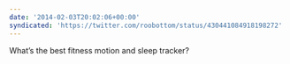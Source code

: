 ```yaml
---
date: '2014-02-03T20:02:06+00:00'
syndicated: 'https://twitter.com/roobottom/status/430441084918198272'
---
```

What’s the best fitness motion and sleep tracker?
